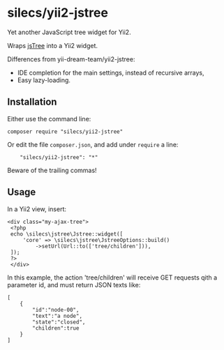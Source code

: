 silecs/yii2-jstree
==================

Yet another JavaScript tree widget for Yii2.

Wraps [jsTree](https://www.jstree.com/) into a Yii2 widget.

Differences from yii-dream-team/yii2-jstree:

* IDE completion for the main settings, instead of recursive arrays,
* Easy lazy-loading.

Installation
------------

Either use the command line:
```
composer require "silecs/yii2-jstree"
```

Or edit the file `composer.json`, and add under `require` a line:
```
	"silecs/yii2-jstree": "*"
```
Beware of the trailing commas!

Usage
-----

In a Yii2 view, insert:
```
<div class="my-ajax-tree">
 <?php
 echo \silecs\jstree\Jstree::widget([
     'core' => \silecs\jstree\JstreeOptions::build()
         ->setUrl(Url::to(['tree/children'])),
 ]);
 ?>
 </div>
```

In this example, the action 'tree/children' will receive GET requests qith a parameter id,
and must return JSON texts like:
```
[
	{
		"id":"node-00",
		"text":"a node",
		"state":"closed",
		"children":true
	}
]
```
